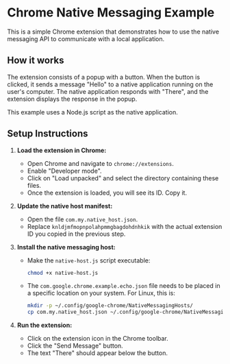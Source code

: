 # Chrome Native Messaging Example

This is a simple Chrome extension that demonstrates how to use the native messaging API to communicate with a local application.

## How it works

The extension consists of a popup with a button. When the button is clicked, it sends a message "Hello" to a native application running on the user's computer. The native application responds with "There", and the extension displays the response in the popup.

This example uses a Node.js script as the native application.

## Setup Instructions

1.  **Load the extension in Chrome:**
    *   Open Chrome and navigate to `chrome://extensions`.
    *   Enable "Developer mode".
    *   Click on "Load unpacked" and select the directory containing these files.
    *   Once the extension is loaded, you will see its ID. Copy it.

2.  **Update the native host manifest:**
    *   Open the file `com.my.native_host.json`.
    *   Replace `knldjmfmopnpolahpmmgbagdohdnhkik` with the actual extension ID you copied in the previous step.

3.  **Install the native messaging host:**
    *   Make the `native-host.js` script executable:
        ```bash
        chmod +x native-host.js
        ```
    *   The `com.google.chrome.example.echo.json` file needs to be placed in a specific location on your system. For Linux, this is:
        ```bash
        mkdir -p ~/.config/google-chrome/NativeMessagingHosts/
        cp com.my.native_host.json ~/.config/google-chrome/NativeMessagingHosts/
        ```

4.  **Run the extension:**
    *   Click on the extension icon in the Chrome toolbar.
    *   Click the "Send Message" button.
    *   The text "There" should appear below the button.
